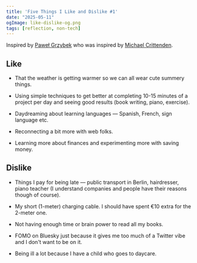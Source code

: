 ```yaml
---
title: 'Five Things I Like and Dislike #1'
date: "2025-05-11"
ogImage: like-dislike-og.png
tags: [reflection, non-tech]
---
```


Inspired by [Paweł Grzybek](https://pawelgrzybek.com/five-things-i-like-dislike-11) who was inspired by [Michael Crittenden](https://critter.blog/?s=Five+things+I+like+right+now).


## Like

- That the weather is getting warmer so we can all wear cute summery things.

- Using simple techniques to get better at completing 10-15 minutes of a project per day and seeing good results (book writing, piano, exercise).

- Daydreaming about learning languages — Spanish, French, sign language etc.

- Reconnecting a bit more with web folks.

- Learning more about finances and experimenting more with saving money.

## Dislike

- Things I pay for being late — public transport in Berlin, hairdresser, piano teacher (I understand companies and people have their reasons though of course).

- My short (1-meter) charging cable. I should have spent €10 extra for the 2-meter one.

- Not having enough time or brain power to read all my books.

- FOMO on Bluesky just because it gives me too much of a Twitter vibe and I don't want to be on it.

- Being ill a lot because I have a child who goes to daycare.